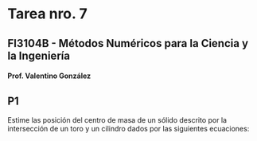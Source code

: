 # Tarea nro. 7
## FI3104B - Métodos Numéricos para la Ciencia y la Ingeniería
#### Prof. Valentino González

## P1

Estime las posición del centro de masa de un sólido descrito por la intersección
de un toro y un cilindro dados por las siguientes ecuaciones:
